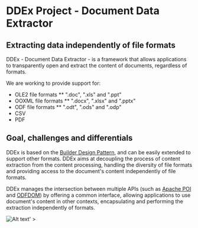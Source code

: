 # DDEx Project - Document Data Extractor

## Extracting data independently of file formats

DDEx - Document Data Extractor - is a framework that allows  applications to transparently open and extract the content of documents, regardless of formats.

We are working to provide support for:

* OLE2 file formats
** ".doc", ".xls" and ".ppt"
* OOXML file formats
** ".docx", ".xlsx" and ".pptx"
* ODF file formats
** ".odt", ".ods" and ".odp"
* CSV
* PDF

## Goal, challenges and differentials

DDEx is based on the [Builder Design Pattern](http://en.wikipedia.org/wiki/Builder_pattern), and can be easily extended to support other formats.
DDEx aims at decoupling the process of content extraction from the content processing, handling the diversity of file formats and providing access to the document's content independently of file formats.

DDEx manages the intersection between multiple APIs (such as [Apache POI](http://poi.apache.org/) and [ODFDOM](http://incubator.apache.org/odftoolkit/)) by offering a common interface, allowing applications to use document's content in other contexts, encapsulating and performing the extraction independently of formats.


![Alt text](http://www.lis.ic.unicamp.br/~matheus/misc/ddexa.png)' >

